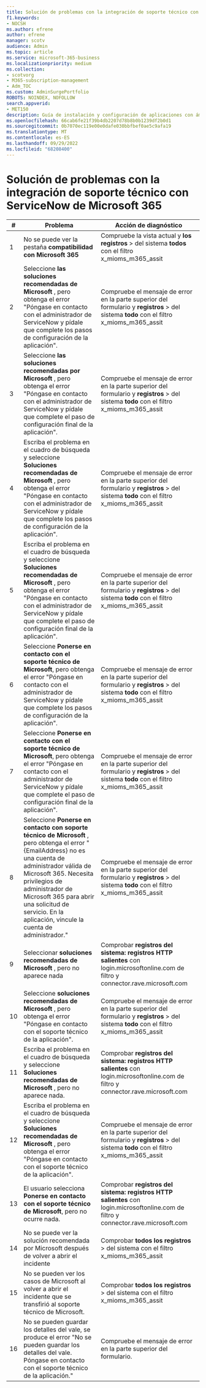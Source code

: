 ```yaml
---
title: Solución de problemas con la integración de soporte técnico con ServiceNow de Microsoft 365
f1.keywords:
- NOCSH
ms.author: efrene
author: efrene
manager: scotv
audience: Admin
ms.topic: article
ms.service: microsoft-365-business
ms.localizationpriority: medium
ms.collection:
- scotvorg
- M365-subscription-management
- Adm_TOC
ms.custom: AdminSurgePortfolio
ROBOTS: NOINDEX, NOFOLLOW
search.appverid:
- MET150
description: Guía de instalación y configuración de aplicaciones con ámbito certificado para ServiceNow.
ms.openlocfilehash: 66cab6fe21f39b4db2207d78b8b0b1239df2b0d1
ms.sourcegitcommit: 0b7070ec119e00e0dafe030bbfbef0ae5c9afa19
ms.translationtype: MT
ms.contentlocale: es-ES
ms.lasthandoff: 09/29/2022
ms.locfileid: "68208400"
---
```

# <a name="troubleshooting-microsoft-365-support-integration-with-servicenow"></a>Solución de problemas con la integración de soporte técnico con ServiceNow de Microsoft 365

| \#  | Problema  | Acción de diagnóstico     |
|-----|--------------------------------|----------------------|
| 1   | No se puede ver la pestaña **compatibilidad con Microsoft 365**                                                                                                                                                                                    | Compruebe la vista actual y **los registros** &gt; del sistema **todos** con el filtro x\_mioms\_m365\_assit                        |
| 2   | Seleccione **las soluciones recomendadas de Microsoft** , pero obtenga el error "Póngase en contacto con el administrador de ServiceNow y pídale que complete los pasos de configuración de la aplicación".                                                                      | Compruebe el mensaje de error en la parte superior del formulario y **registros** &gt; del sistema **todo** con el filtro x\_mioms\_m365\_assit     |
| 3   | Seleccione **las soluciones recomendadas por Microsoft** , pero obtenga el error "Póngase en contacto con el administrador de ServiceNow y pídale que complete el paso de configuración final de la aplicación".                                                                | Compruebe el mensaje de error en la parte superior del formulario y **registros** &gt; del sistema **todo** con el filtro x\_mioms\_m365\_assit     |
| 4   | Escriba el problema en el cuadro de búsqueda y seleccione **Soluciones recomendadas de Microsoft** , pero obtenga el error "Póngase en contacto con el administrador de ServiceNow y pídale que complete los pasos de configuración de la aplicación".                                   | Compruebe el mensaje de error en la parte superior del formulario y **registros** &gt; del sistema **todo** con el filtro x\_mioms\_m365\_assit     |
| 5   | Escriba el problema en el cuadro de búsqueda y seleccione **Soluciones recomendadas de Microsoft** , pero obtenga el error "Póngase en contacto con el administrador de ServiceNow y pídale que complete el paso de configuración final de la aplicación".                                 | Compruebe el mensaje de error en la parte superior del formulario y **registros** &gt; del sistema **todo** con el filtro x\_mioms\_m365\_assit     |
| 6   | Seleccione **Ponerse en contacto con el soporte técnico de Microsoft**, pero obtenga el error "Póngase en contacto con el administrador de ServiceNow y pídale que complete los pasos de configuración de la aplicación".                                                                       | Compruebe el mensaje de error en la parte superior del formulario y **registros** &gt; del sistema **todo** con el filtro x\_mioms\_m365\_assit     |
| 7    | Seleccione **Ponerse en contacto con el soporte técnico de Microsoft**, pero obtenga el error "Póngase en contacto con el administrador de ServiceNow y pídale que complete el paso de configuración final de la aplicación".                                                                 | Compruebe el mensaje de error en la parte superior del formulario y **registros** &gt; del sistema **todo** con el filtro x\_mioms\_m365\_assit     |
| 8    | Seleccione **Ponerse en contacto con soporte técnico de Microsoft** , pero obtenga el error "{EmailAddress} no es una cuenta de administrador válida de Microsoft 365. Necesita privilegios de administrador de Microsoft 365 para abrir una solicitud de servicio. En la aplicación, vincule la cuenta de administrador." | Compruebe el mensaje de error en la parte superior del formulario y **registros** &gt; del sistema **todo** con el filtro x\_mioms\_m365\_assit     |
| 9    | Seleccionar **soluciones recomendadas de Microsoft** , pero no aparece nada                                                                                                                                                            | Comprobar **registros del sistema: registros HTTP salientes** con login.microsoftonline.com de filtro y connector.rave.microsoft.com |
| 10  | Seleccione **soluciones recomendadas de Microsoft** , pero obtenga el error "Póngase en contacto con el soporte técnico de la aplicación".                                                                                                                                     | Compruebe el mensaje de error en la parte superior del formulario y **registros** &gt; del sistema **todo** con el filtro x\_mioms\_m365\_assit     |
| 11  | Escriba el problema en el cuadro de búsqueda y seleccione **Soluciones recomendadas de Microsoft** , pero no aparece nada.                                                                                                                             | Comprobar **registros del sistema: registros HTTP salientes** con login.microsoftonline.com de filtro y connector.rave.microsoft.com |
| 12   | Escriba el problema en el cuadro de búsqueda y seleccione **Soluciones recomendadas de Microsoft** , pero obtenga el error "Póngase en contacto con el soporte técnico de la aplicación".                                                                                                      | Compruebe el mensaje de error en la parte superior del formulario y **registros** &gt; del sistema **todo** con el filtro x\_mioms\_m365\_assit     |
| 13   | El usuario selecciona **Ponerse en contacto con el soporte técnico de Microsoft**, pero no ocurre nada.                                                                                                                                                            | Comprobar **registros del sistema: registros HTTP salientes** con login.microsoftonline.com de filtro y connector.rave.microsoft.com |
| 14   | No se puede ver la solución recomendada por Microsoft después de volver a abrir el incidente                                                                                                                                                      | Comprobar **todos los registros** &gt; del sistema con  el filtro x\_mioms\_m365\_assit                                              |
| 15   | No se pueden ver los casos de Microsoft al volver a abrir el incidente que se transfirió al soporte técnico de Microsoft.                                                                                                                            | Comprobar **todos los registros** &gt; del sistema con  el filtro x\_mioms\_m365\_assit                                              |
| 16   | No se pueden guardar los detalles del vale, se produce el error "No se pueden guardar los detalles del vale. Póngase en contacto con el soporte técnico de la aplicación."                                                                                                                          | Compruebe el mensaje de error en la parte superior del formulario.                                                                            |
